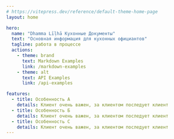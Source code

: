 ```yaml
---
# https://vitepress.dev/reference/default-theme-home-page
layout: home

hero:
  name: "Dhamma Līḷhā Кухонные Документы"
  text: "Основная информация для кухонных официантов"
  tagline: работа в процессе
  actions:
    - theme: brand
      text: Markdown Examples
      link: /markdown-examples
    - theme: alt
      text: API Examples
      link: /api-examples

features:
  - title: Особенность А
    details: Клиент очень важен, за клиентом последует клиент
  - title: Особенность Б
    details: Клиент очень важен, за клиентом последует клиент
  - title: Особенность С
    details: Клиент очень важен, за клиентом последует клиент
---
```


